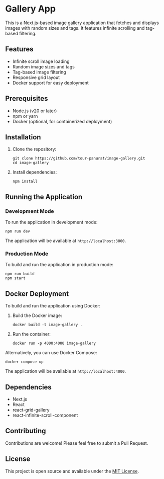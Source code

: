 # Gallery App

This is a Next.js-based image gallery application that fetches and displays images with random sizes and tags. It features infinite scrolling and tag-based filtering.

## Features

- Infinite scroll image loading
- Random image sizes and tags
- Tag-based image filtering
- Responsive grid layout
- Docker support for easy deployment

## Prerequisites

- Node.js (v20 or later)
- npm or yarn
- Docker (optional, for containerized deployment)

## Installation

1. Clone the repository:
   ```
   git clone https://github.com/tour-panurat/image-gallery.git
   cd image-gallery
   ```

2. Install dependencies:
   ```
   npm install
   ```

## Running the Application

### Development Mode

To run the application in development mode:

```
npm run dev
```

The application will be available at `http://localhost:3000`.

### Production Mode

To build and run the application in production mode:

```
npm run build
npm start
```

## Docker Deployment

To build and run the application using Docker:

1. Build the Docker image:
   ```
   docker build -t image-gallery .
   ```

2. Run the container:
   ```
   docker run -p 4000:4000 image-gallery
   ```

Alternatively, you can use Docker Compose:

```
docker-compose up
```

The application will be available at `http://localhost:4000`.

## Dependencies

- Next.js
- React
- react-grid-gallery
- react-infinite-scroll-component

## Contributing

Contributions are welcome! Please feel free to submit a Pull Request.

## License

This project is open source and available under the [MIT License](LICENSE).